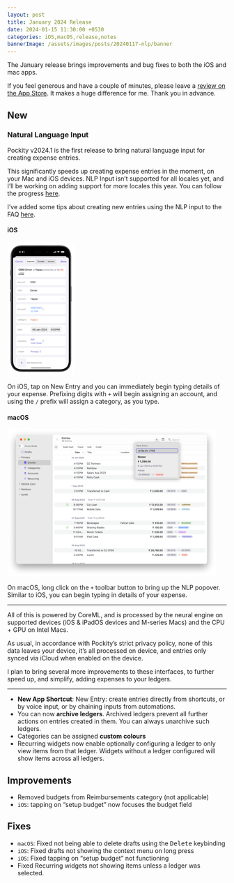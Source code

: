 ```yaml
---
layout: post
title: January 2024 Release
date: 2024-01-15 11:30:00 +0530
categories: iOS,macOS,release,notes
bannerImage: /assets/images/posts/20240117-nlp/banner
---
```


The January release brings improvements and bug fixes to both the iOS and mac apps. 

If you feel generous and have a couple of minutes, please leave a [review on the App Store](https://apps.apple.com/app/id1475098830?action=write-review). It makes a huge difference for me. Thank you in advance.

## New 

### Natural Language Input

Pockity v2024.1 is the first release to bring natural language input for creating expense entries. 

This significantly speeds up creating expense entries in the moment, on your Mac and iOS devices. NLP Input isn’t supported for all locales yet, and I’ll be working on adding support for more locales this year. You can follow the progress [here](https://github.com/Pockity/tracker/issues/5).

I’ve added some tips about creating new entries using the NLP input to the FAQ [here](https://faq.pockity.app/entries/nlp/).

#### iOS 

<picture>
	<img src="/assets/images/posts/20240117-nlp/ios-nlp.png" srcset="/assets/images/posts/20240117-nlp/ios-nlp@2x.png 2x, /assets/images/posts/20240117-nlp/ios-nlp@3x.png 3x" width="155" height="306" alt="Pockity for iOS’ interface for creating new expense entry showcasing the new Natural Language input field"/>
</picture>

On iOS, tap on New Entry and you can immediately begin typing details of your expense. Prefixing digits with `+` will begin assigning an account, and using the `/` prefix will assign a category, as you type. 

#### macOS

<picture>
	<img src="/assets/images/posts/20240117-nlp/mac-nlp.png" srcset="/assets/images/posts/20240117-nlp/mac-nlp@2x.png 2x, /assets/images/posts/20240117-nlp/mac-nlp@3x.png 3x" width="480" height="338" alt="Pockity for macOS’ interface for creating new expense entry showcasing the new Natural Language input field"/>
</picture>

On macOS, long click on the `+` toolbar button to bring up the NLP popover. Similar to iOS, you can begin typing in details of your expense. 

---

All of this is powered by CoreML, and is processed by the neural engine on supported devices (iOS & iPadOS devices and M-series Macs) and the CPU + GPU on Intel Macs. 

As usual, in accordance with Pockity’s strict privacy policy, none of this data leaves your device, it’s all processed on device, and entries only synced via iCloud when enabled on the device. 

I plan to bring several more improvements to these interfaces, to further speed up, and simplify, adding expenses to your ledgers. 

---

- **New App Shortcut**: New Entry: create entries directly from shortcuts, or by voice input, or by chaining inputs from automations.
- You can now **archive ledgers**. Archived ledgers prevent all further actions on entries created in them. You can always unarchive such ledgers.
- Categories can be assigned **custom colours**
- Recurring widgets now enable optionally configuring a ledger to only view items from that ledger. Widgets without a ledger configured will show items across all ledgers.

## Improvements

- Removed budgets from Reimbursements category (not applicable)
- `iOS`: tapping on “setup budget” now focuses the  budget field

## Fixes

- `macOS`: Fixed not being able to delete drafts using the <kbd>Delete</kbd> keybinding
- `iOS`: Fixed drafts not showing the context menu on long press
- `iOS`: Fixed tapping on “setup budget” not functioning
- Fixed Recurring widgets not showing items unless a ledger was selected.
